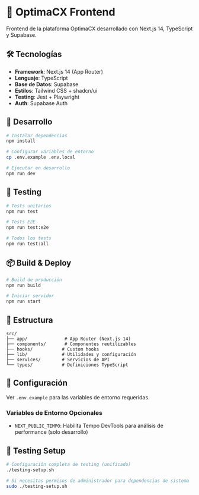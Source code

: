 # 🚀 OptimaCX Frontend

Frontend de la plataforma OptimaCX desarrollado con Next.js 14, TypeScript y Supabase.

## 🛠️ Tecnologías

- **Framework**: Next.js 14 (App Router)
- **Lenguaje**: TypeScript
- **Base de Datos**: Supabase
- **Estilos**: Tailwind CSS + shadcn/ui
- **Testing**: Jest + Playwright
- **Auth**: Supabase Auth

## 🚀 Desarrollo

```bash
# Instalar dependencias
npm install

# Configurar variables de entorno
cp .env.example .env.local

# Ejecutar en desarrollo
npm run dev
```

## 🧪 Testing

```bash
# Tests unitarios
npm run test

# Tests E2E
npm run test:e2e

# Todos los tests
npm run test:all
```

## 📦 Build & Deploy

```bash
# Build de producción
npm run build

# Iniciar servidor
npm run start
```

## 📁 Estructura

```
src/
├── app/              # App Router (Next.js 14)
├── components/       # Componentes reutilizables
├── hooks/           # Custom hooks
├── lib/             # Utilidades y configuración
├── services/        # Servicios de API
└── types/           # Definiciones TypeScript
```

## 🔧 Configuración

Ver `.env.example` para las variables de entorno requeridas.

### Variables de Entorno Opcionales

- `NEXT_PUBLIC_TEMPO`: Habilita Tempo DevTools para análisis de performance (solo desarrollo)

## 🧪 Testing Setup

```bash
# Configuración completa de testing (unificado)
./testing-setup.sh

# Si necesitas permisos de administrador para dependencias de sistema
sudo ./testing-setup.sh
```